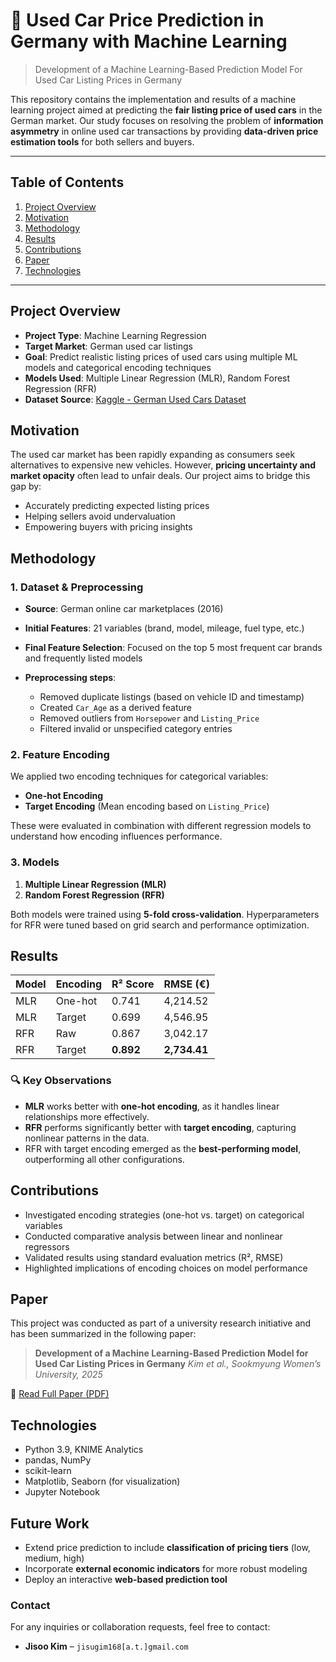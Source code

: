 # 🚗 Used Car Price Prediction in Germany with Machine Learning
> Development of a Machine Learning-Based Prediction Model For Used Car Listing Prices in Germany

This repository contains the implementation and results of a machine learning project aimed at predicting the **fair listing price of used cars** in the German market. Our study focuses on resolving the problem of **information asymmetry** in online used car transactions by providing **data-driven price estimation tools** for both sellers and buyers.

---
## Table of Contents
1. [Project Overview](#project-overview)
2. [Motivation](#motivation)
3. [Methodology](#methodology)
4. [Results](#results)
5. [Contributions](#contributions)
6. [Paper](#paper)
7. [Technologies](#technologies)

---

## Project Overview

* **Project Type**: Machine Learning Regression
* **Target Market**: German used car listings
* **Goal**: Predict realistic listing prices of used cars using multiple ML models and categorical encoding techniques
* **Models Used**: Multiple Linear Regression (MLR), Random Forest Regression (RFR)
* **Dataset Source**: [Kaggle - German Used Cars Dataset](https://www.kaggle.com/datasets/thedevastator/uncovering-factors-that-affect-used-car-prices)

## Motivation

The used car market has been rapidly expanding as consumers seek alternatives to expensive new vehicles. However, **pricing uncertainty and market opacity** often lead to unfair deals. Our project aims to bridge this gap by:

* Accurately predicting expected listing prices
* Helping sellers avoid undervaluation
* Empowering buyers with pricing insights

## Methodology

### 1. Dataset & Preprocessing

* **Source**: German online car marketplaces (2016)
* **Initial Features**: 21 variables (brand, model, mileage, fuel type, etc.)
* **Final Feature Selection**: Focused on the top 5 most frequent car brands and frequently listed models
* **Preprocessing steps**:

  * Removed duplicate listings (based on vehicle ID and timestamp)
  * Created `Car_Age` as a derived feature
  * Removed outliers from `Horsepower` and `Listing_Price`
  * Filtered invalid or unspecified category entries

### 2. Feature Encoding

We applied two encoding techniques for categorical variables:

* **One-hot Encoding**
* **Target Encoding** (Mean encoding based on `Listing_Price`)

These were evaluated in combination with different regression models to understand how encoding influences performance.

### 3. Models

1. **Multiple Linear Regression (MLR)**
2. **Random Forest Regression (RFR)**

Both models were trained using **5-fold cross-validation**. Hyperparameters for RFR were tuned based on grid search and performance optimization.

## Results

| Model | Encoding | R² Score  | RMSE (€)     |
| ----- | -------- | --------- | ------------ |
| MLR   | One-hot  | 0.741     | 4,214.52     |
| MLR   | Target   | 0.699     | 4,546.95     |
| RFR   | Raw      | 0.867     | 3,042.17     |
| RFR   | Target   | **0.892** | **2,734.41** |

### 🔍 Key Observations

* **MLR** works better with **one-hot encoding**, as it handles linear relationships more effectively.
* **RFR** performs significantly better with **target encoding**, capturing nonlinear patterns in the data.
* RFR with target encoding emerged as the **best-performing model**, outperforming all other configurations.

## Contributions

* Investigated encoding strategies (one-hot vs. target) on categorical variables
* Conducted comparative analysis between linear and nonlinear regressors
* Validated results using standard evaluation metrics (R², RMSE)
* Highlighted implications of encoding choices on model performance

## Paper

This project was conducted as part of a university research initiative and has been summarized in the following paper:

> **Development of a Machine Learning-Based Prediction Model for Used Car Listing Prices in Germany**
> *Kim et al., Sookmyung Women’s University, 2025*

📄 [Read Full Paper (PDF)](./development-of-a-machine-learning-based-prediction-model-for-used-car-listing-prices-in-germany.pdf)

## Technologies

* Python 3.9, KNIME Analytics
* pandas, NumPy
* scikit-learn
* Matplotlib, Seaborn (for visualization)
* Jupyter Notebook

## Future Work

* Extend price prediction to include **classification of pricing tiers** (low, medium, high)
* Incorporate **external economic indicators** for more robust modeling
* Deploy an interactive **web-based prediction tool**

### Contact

For any inquiries or collaboration requests, feel free to contact:

* **Jisoo Kim** – `jisugim168[a.t.]gmail.com`

